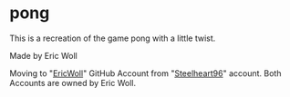 # pong

This is a recreation of the game pong with a little twist.

Made by Eric Woll

Moving to "[EricWoll](https://github.com/EricWoll)" GitHub Account from "[Steelheart96](https://github.com/Steelheart96)" account.
Both Accounts are owned by Eric Woll.
